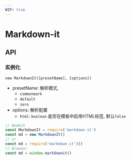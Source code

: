 ```yaml
---
WIP: true
---
```




# Markdown-it

## API

### 实例化

`new MarkdownIt([presetName], [options])`

+ presetName: 解析模式,
  + `commonmark`
  + `default`
  + `zero`
+ options: 解析配置
  + `html`: `boolean` 是否在模板中启用HTML标签, 默认`false`

```javascript
// NodeJS
const MarkdownIt = require('markdown-it')
const md = new MarkdownIt()
// or
const md = require('markdown-it')()
// Browser
const md = window.markdownit()
```




